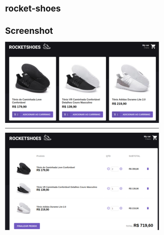 # rocket-shoes

# Screenshot

![](src/pictures/rocket-shoes_Home.png)  

***

![](src/pictures/rocket-shoes_Cart.png)  

